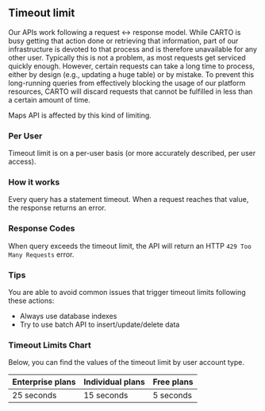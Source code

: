## Timeout limit

Our APIs work following a request <-> response model. While CARTO is busy getting that action done or retrieving that information, part of our infrastructure is devoted to that process and is therefore unavailable for any other user. Typically this is not a problem, as most requests get serviced quickly enough. However, certain requests can take a long time to process, either by design (e.g., updating a huge table) or by mistake. To prevent this long-running queries from effectively blocking the usage of our platform resources, CARTO will discard requests that cannot be fulfilled in less than a certain amount of time.

Maps API is affected by this kind of limiting.

### Per User

Timeout limit is on a per-user basis (or more accurately described, per user access).

### How it works

Every query has a statement timeout. When a request reaches that value, the response returns an error.

### Response Codes

When query exceeds the timeout limit, the API will return an HTTP `429 Too Many Requests` error.

### Tips

You are able to avoid common issues that trigger timeout limits following these actions:

- Always use database indexes
- Try to use batch API to insert/update/delete data

### Timeout Limits Chart

Below, you can find the values of the timeout limit by user account type.

|Enterprise plans  |Individual plans  |Free plans  |
| ---  | ---  | ---  |
| 25 seconds  | 15 seconds  | 5 seconds  |
